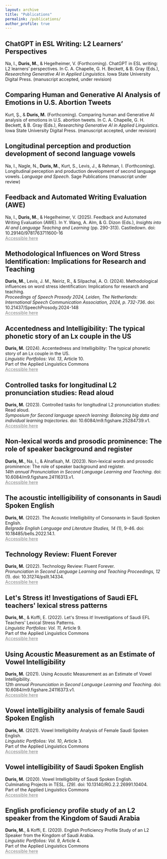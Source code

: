 ```yaml
---
layout: archive
title: "Publications"
permalink: /publications/
author_profile: true
---
```


## ChatGPT in ESL Writing: L2 Learners’ Perspectives<br/>

Na, I., **Duris, M.**, & Hegelheimer, V. (Forthcoming). ChatGPT in ESL writing: L2 learners’ perspectives. In C. A. Chapelle, G. H. Beckett, & B. Gray (Eds.), _Researching Generative AI in Applied Linguistics_. Iowa State University Digital Press. (manuscript accepted, under revision)<br/>

## Comparing Human and Generative AI Analysis of Emotions in U.S. Abortion Tweets<br/>

Kurt, Ş., & **Duris, M.** (Forthcoming). Comparing human and Generative AI analysis of emotions in U.S. abortion tweets. In C. A. Chapelle, G. H. Beckett, & B. Gray (Eds.), _Researching Generative AI in Applied Linguistics_. Iowa State University Digital Press. (manuscript accepted, under revision)<br/>

## Longitudinal perception and production development of second language vowels<br/>

Na, I., Nagle, N., **Duris, M.**, Kurt, S., Levis, J., & Rehman, I. (Forthcoming). Longitudinal perception and production development of second language vowels. _Language and Speech_. Sage Publications (manuscript under review)<br/>

## Feedback and Automated Writing Evaluation (AWE)<br/>

Na, I., **Duris, M.**, & Hegelheimer, V. (2025). Feedback and Automated Writing Evaluation (AWE). In Y. Wang, A. Alm, & G. Dizon (Eds.), _Insights into AI and Language Teaching and Learning_ (pp. 290-313). Castledown. doi: 10.29140/9781763711600-16<br/>
<a href="https://www.researchgate.net/profile/Mahdi-Duris/publication/391389745_Feedback_and_Automated_Writing_Evaluation_AWE/links/68148678bfbe974b23c1c299/Feedback-and-Automated-Writing-Evaluation-AWE.pdf?origin=publicationDetail&_sg%5B0%5D=zbnnFINFQuwGDhMcLEG09urOj-NmprFynPJfSib98Fz2H4nbYg5Gj1yt8L49hhzLXnjezWCUdkfzG0b4FA9CWg.lmwwpd4d352x16mkely9SNhnJJXttoEZrwousuSjFsfUPKCAI-VMDdtGv9m05WykiWuqTG5T6pp7Pf68A9urTA&_sg%5B1%5D=Aj0-D5WcPcl2playnEYMiOYJ2LbMrRG1m1dt-RCBKuTUuSryn7b6LECQSIEu0o_QwWCUSKFkFLgncAWKB2srbUNmNFhIaJq5k_BoYJMivGlF.lmwwpd4d352x16mkely9SNhnJJXttoEZrwousuSjFsfUPKCAI-VMDdtGv9m05WykiWuqTG5T6pp7Pf68A9urTA&_iepl=&_rtd=eyJjb250ZW50SW50ZW50IjoibWFpbkl0ZW0ifQ%3D%3D&_tp=eyJjb250ZXh0Ijp7ImZpcnN0UGFnZSI6Il9kaXJlY3QiLCJwYWdlIjoicHVibGljYXRpb24iLCJwb3NpdGlvbiI6InBhZ2VIZWFkZXIifX0" target="_blank" style="color: grey; text-decoration: underline;text-decoration-style: dotted;">Accessible here</a>

## Methodological Influences on Word Stress Identification: Implications for Research and Teaching<br/>

**Duris, M.**, Levis, J. M., Neiriz, R., & Silpachai, A. O. (2024). Methodological influences on word stress identification: Implications for research and teaching.<br/>_Proceedings of Speech Prosody 2024, Leiden, The Netherlands: International Speech Communication Association, 2024, p. 732-736_. doi: 10.21437/SpeechProsody.2024-148<br/>
<a href="https://www.isca-archive.org/speechprosody_2024/duris24_speechprosody.pdf" target="_blank" style="color: grey; text-decoration: underline;text-decoration-style: dotted;">Accessible here</a>

## Accentedness and Intelligibility: The typical phonetic story of an Lx couple in the US<br/>

**Duris, M.** (2024). Accentedness and Intelligibility: The typical phonetic story of an Lx couple in the US.<br/>_Linguistic Portfolios: Vol. 13_, Article 10.<br/>
Part of the Applied Linguistics Commons<br/>
<a href="https://repository.stcloudstate.edu/stcloud_ling/vol13/iss1/10/" target="_blank" style="color: grey; text-decoration: underline;text-decoration-style: dotted;">Accessible here</a>

## Controlled tasks for longitudinal L2 pronunciation studies: Read aloud<br/>

**Duris, M.** (2023). Controlled tasks for longitudinal L2 pronunciation studies: Read aloud.<br/>_Symposium for Second language speech learning: Balancing big data and individual learning trajectories_. doi: 10.6084/m9.figshare.25284739.v1.<br/>
<a href="https://doi.org/10.6084/m9.figshare.25284739.v1" target="_blank" style="color: grey; text-decoration: underline;text-decoration-style: dotted;">Accessible here</a>

## Non-lexical words and prosodic prominence: The role of speaker background and register<br/>

**Duris, M.**, Na, I., & Alnafisah, M. (2023). Non-lexical words and prosodic prominence: The role of speaker background and register.<br/>_14th annual Pronunciation in Second Language Learning and Teaching_. doi: 10.6084/m9.figshare.24116313.v1.<br/>
<a href="https://doi.org/10.6084/m9.figshare.24116313.v1" target="_blank" style="color: grey; text-decoration: underline;text-decoration-style: dotted;">Accessible here</a>

## The acoustic intelligibility of consonants in Saudi Spoken English<br/>

**Duris, M.** (2022). The Acoustic Intelligibility of Consonants in Saudi Spoken English.<br/>_Belgrade English Language and Literature Studies, 14_ (1), 9-46. doi: 10.18485/bells.2022.14.1.<br/>
<a href="https://doi.org/10.18485/bells.2022.14.1" target="_blank" style="color: grey; text-decoration: underline;text-decoration-style: dotted;">Accessible here</a>

## Technology Review: Fluent Forever<br/>

**Duris, M.** (2022). Technology Review: Fluent Forever.<br/>_Pronunciation in Second Language Learning and Teaching Proceedings, 12_ (1). doi: 10.31274/psllt.14334.<br/>
<a href="https://www.iastatedigitalpress.com/psllt/article/id/14334/" target="_blank" style="color: grey; text-decoration: underline;text-decoration-style: dotted;">Accessible here</a>

## Let's Stress it! Investigations of Saudi EFL teachers' lexical stress patterns<br/>

**Duris, M.**, & Koffi, E. (2022). Let's Stress it! Investigations of Saudi EFL Teachers' Lexical Stress Patterns.<br/>_Linguistic Portfolios: Vol. 11_, Article 9.<br/>
Part of the Applied Linguistics Commons<br/>
<a href="https://repository.stcloudstate.edu/stcloud_ling/vol11/iss1/9/" target="_blank" style="color: grey; text-decoration: underline;text-decoration-style: dotted;">Accessible here</a>

## Using Acoustic Measurement as an Estimate of Vowel Intelligibility<br/>

**Duris, M.** (2021). Using Acoustic Measurement as an Estimate of Vowel Intelligibility.<br/>_12th annual Pronunciation in Second Language Learning and Teaching_. doi: 10.6084/m9.figshare.24116373.v1.<br/>
<a href="https://doi.org/10.6084/m9.figshare.24116373.v1" target="_blank" style="color: grey; text-decoration: underline;text-decoration-style: dotted;">Accessible here</a>

## Vowel intelligibility analysis of female Saudi Spoken English<br/>

**Duris, M.** (2021). Vowel Intelligibility Analysis of Female Saudi Spoken English.<br/>_Linguistic Portfolios: Vol. 10_, Article 3.<br/>
Part of the Applied Linguistics Commons<br/>
<a href="https://repository.stcloudstate.edu/stcloud_ling/vol10/iss1/3" target="_blank" style="color: grey; text-decoration: underline;text-decoration-style: dotted;">Accessible here</a>

## Vowel intelligibility of Saudi Spoken English<br/>

**Duris, M.** (2020). Vowel Intelligibility of Saudi Spoken English.<br/>Culminating Projects in TESL. _(29)_. doi: 10.13140/RG.2.2.26991.10404.<br/>
Part of the Applied Linguistics Commons<br/>
<a href="https://repository.stcloudstate.edu/tesl_etds/29" target="_blank" style="color: grey; text-decoration: underline;text-decoration-style: dotted;">Accessible here</a>

## English proficiency profile study of an L2 speaker from the Kingdom of Saudi Arabia<br/>

**Duris, M.**, & Koffi, E. (2020). English Proficiency Profile Study of an L2 Speaker from the Kingdom of Saudi Arabia.<br/>_Linguistic Portfolios: Vol. 9_, Article 4.<br/>
Part of the Applied Linguistics Commons<br/>
<a href="https://repository.stcloudstate.edu/stcloud_ling/vol9/iss1/4" target="_blank" style="color: grey; text-decoration: underline;text-decoration-style: dotted;">Accessible here</a>
